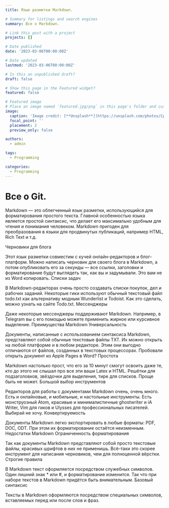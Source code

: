 ```yaml
---
title: Язык разметки Markdown.

# Summary for listings and search engines
summary: Все о Markdown.

# Link this post with a project
projects: []

# Date published
date: '2023-03-06T00:00:00Z'

# Date updated
lastmod: '2023-03-06T00:00:00Z'

# Is this an unpublished draft?
draft: false

# Show this page in the Featured widget?
featured: false

# Featured image
# Place an image named `featured.jpg/png` in this page's folder and customize its options here.
image:
  caption: 'Image credit: [**Unsplash**](https://unsplash.com/photos/CpkOjOcXdUY)'
  focal_point: ''
  placement: 2
  preview_only: false

authors:
  - admin

tags:
  - Programming

categories:
  - Programming
---
```

# Все о Git.



Markdown — это облегченный язык разметки, использующийся для форматирования простого текста. Главной особенностью языка является простой синтаксис, что делает его максимально удобным для чтения и понимания человеком. Markdown пригоден для преобразования в языки для продвинутых публикаций, например HTML, Rich Text и т.д.

Черновики для блога

Этот язык разметки совместим с кучей онлайн-редакторов и блог-платформ. Можно написать черновик для своего блога в Markdown, а потом опубликовать его за секунды — все ссылки, заголовки и форматирование будут выглядеть так, как вы и задумывали. Это вам не из Word копировать. Списки задач

В Markdown-редакторах очень просто создавать списки покупок, дел и рабочих заданий. Некоторые гики используют обычный текстовый файл todo.txt как альтернативу модным Wunderlist и Todoist. Как это сделать, можно узнать на сайте Todo.txt. Мессенджеры

Даже некоторые мессенджеры поддерживают Markdown. Например, в Telegram вы с его помощью можете применить жирное или курсивное выделение. Преимущества Markdown Универсальность

Документы, написанные с использованием синтаксиса Markdown, представляют собой обычные текстовые файлы TXT. Их можно открыть на любой платформе и в любом редакторе. Этим они выгодно отличаются от файлов, созданных в текстовых процессорах. Пробовали открыть документ из Apple Pages в Word? Простота

Markdown настолько прост, что его за 10 минут смогут освоить даже те, кто до этого не слышал про все эти ваши Latex и HTML. Решётки для подзаголовков, звёздочки для выделения, тире для списков. Проще быть не может. Большой выбор инструментов

Редакторов для работы с документами Markdown очень, очень много. Есть и онлайновые, и мобильные, и настольные инструменты. Есть монструозный Atom, красивые и минималистичные ghostwriter и iA Writer, Vim для гиков и Ulysses для профессиональных писателей. Выбирай не хочу. Конвертируемость

Документы Markdown легко экспортировать в любые форматы: PDF, DOC, ODT. При этом их форматирование остаётся неизменным. Недостатки Markdown Ограниченность форматирования

Так как документы Markdown представляют собой просто текстовые файлы, красивых шрифтов в них не применишь. Всё-таки это скорее инструмент для написания черновиков, чем для полноценной вёрстки. Строгие правила

В Markdown текст оформляется посредством служебных символов. Один лишний знак * или #, и форматирование изменится. Так что при наборе текстов в Markdown придётся быть внимательным. Базовый синтаксис

Тексты в Markdown оформляются посредством специальных символов, вставляемых перед или после слов и фраз.

